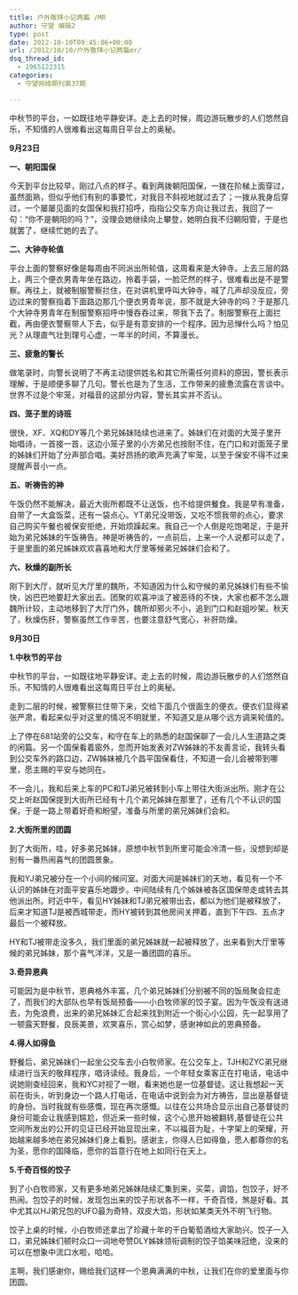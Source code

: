 ```yaml
---
title: 户外敬拜小记两篇 /MR
author: 守望 编辑2
type: post
date: 2012-10-10T09:45:06+00:00
url: /2012/10/10/户外敬拜小记两篇mr/
dsq_thread_id:
  - 1965122315
categories:
  - 守望网络期刊第37期

---
```

中秋节的平台，一如既往地平静安详。走上去的时候，周边游玩散步的人们悠然自乐，不知情的人很难看出这每周日平台上的奥秘。<!--more-->

**9****月23****日**

**一、朝阳国保**

今天到平台比较早，刚过八点的样子。看到两拨朝阳国保，一拨在阶梯上面穿过，虽然面熟，但似乎他们有别的事要忙，对我目不斜视地就过去了；一拨从我身后穿过，一个屡屡见面的女国保和我打招呼，指指公交车方向让我过去，我回了一句：“你不是朝阳的吗？”，没理会她继续向上攀登，她明白我不归朝阳管，于是也就罢了，继续忙她的去了。

**二、大钟寺轮值**

平台上面的警察好像是每周由不同派出所轮值，这周看来是大钟寺。上去三层的路上，两三个便衣男青年坐在路边，拎着手袋，一脸茫然的样子，很难看出是不是警察。再往上，就被制服警察拦住，在对讲机里呼叫大钟寺，喊了几声却没反应，旁边过来的警察指着下面路边那几个便衣男青年说，那不就是大钟寺的吗？于是那几个大钟寺男青年在制服警察招呼中慢吞吞过来，带我下去了。制服警察在上面拦截，再由便衣警察带人下去，似乎是有意安排的一个程序。因为忌惮什么吗？怕见光？从理直气壮到理亏心虚，一年半的时间，不算漫长。

**三、疲惫的警长**

做笔录时，向警长说明了不再主动提供姓名和其它所需任何资料的原因，警长表示理解，于是顺便多聊了几句。警长也是为了生活，工作带来的疲惫流露在言谈中。世界不过是个牢笼，对福音的这部分内容，警长其实并不否认。

**四、笼子里的诗班**

很快，XF、XQ和DY等几个弟兄姊妹陆续也进来了。姊妹们在对面的大笼子里开始唱诗，一首接一首，这边小笼子里的小方弟兄也按耐不住，在门口和对面笼子里的姊妹们开始了分声部合唱。美好昂扬的歌声充满了牢笼，以至于保安不得不过来提醒声音小一点。

**五、听祷告的神**

午饭仍然不能解决，最近大街所都既不让送饭，也不给提供餐食。我是早有准备，自带了一大盒饭菜，还有一袋点心。YT弟兄没带饭，又吃不惯我带的点心，要求自己购买午餐也被保安拒绝，开始烦躁起来。我自己一个人倒是吃饱喝足，于是开始为弟兄姊妹的午饭祷告。神是听祷告的，一点前后，上来一个人说都可以走了，于是里面的弟兄姊妹欢欢喜喜地和大厅里等候弟兄姊妹们会和了。

**六、秋燥的副所长**

刚下到大厅，就听见大厅里的魏所，不知道因为什么和守候的弟兄姊妹们有些不愉快，凶巴巴地要赶大家出去。团聚的欢喜冲淡了被恶待的不快，大家也都不怎么跟魏所计较，主动地移到了大厅门外，魏所却邪火不小，追到门口和赵姐吵架。秋天了，秋燥伤肝，警察虽然工作辛苦，也要注意舒气宽心，补肝防燥。

**9****月30****日**

**1.中秋节的平台**

中秋节的平台，一如既往地平静安详。走上去的时候，周边游玩散步的人们悠然自乐，不知情的人很难看出这每周日平台上的奥秘。

走到二层的时候，被警察拦住带下来，交给下面几个很面生的便衣。便衣们显得紧张严肃，看起来似乎对这里的情况不明就里，不知道又是从哪个远方调来轮值的。

上了停在681站旁的公交车，和守在车上的熟悉的赵国保聊了一会儿人生道路之类的闲篇。另一个国保看着窗外，忽而开始发表对ZW姊妹的不友善言论，我转头看到公交车外的路口边，ZW姊妹被几个昌平国保看住，不知道一会儿会被带到哪里，愿主赐的平安与她同在。

不一会儿，我和后来上车的PC和TJ弟兄被转到小车上带往大街派出所。刚才在公交上听赵国保提到大街所已经有十几个弟兄姊妹在那里了，还有几个不认识的国保，于是一路上带着好奇和盼望，准备与所里的弟兄姊妹们会和。

**2.大街所里的团圆**

到了大街所，哇，好多弟兄姊妹，原想中秋节到所里可能会冷清一些，没想到却是别有一番热闹喜气的团圆景象。

我和YJ弟兄被分在一个小间的候问室。对面大间是姊妹们的天地，看见有一个不认识的姊妹在对面平安喜乐地踱步。中间陆续有几个姊妹被各区国保带走或转去其他派出所。时近中午，看见HY姊妹和TJ弟兄被带出去，都以为他们是被释放了，后来才知道TJ是被西城带走，而HY被转到其他房间关押着，直到下午四、五点才最后一个被释放。

HY和TJ被带走没多久，我们里面的弟兄姊妹就一起被释放了，出来看到大厅里等候的弟兄姊妹，那个喜气洋洋，又是一番团圆的喜乐。

**3.奇异恩典**

可能因为是中秋节，恩典格外丰富，几个弟兄姊妹们分别被不同的饭局聚会拉走了，而我们的大部队也早有饭局预备——小白牧师家的饺子宴。因为午饭没有送进去，为免浪费，出来的弟兄姊妹汇合起来找到附近一个街心小公园，先一起享用了一顿露天野餐，良辰美景，欢笑喜乐，赏心如梦，感谢神如此的恩典预备。

**4.得人如得鱼**

野餐后，弟兄姊妹们一起坐公交车去小白牧师家。在公交车上，TJH和ZYC弟兄继续进行当天的敬拜程序，唱诗读经。我身后，一个年轻女乘客正在打电话，电话中说她刚查经回来，我和YC对视了一眼，看来她也是一位基督徒。这让我想起一天前在街头，听到身边一个路人打电话，在电话中说到会为对方祷告，显出是基督徒的身份。当时我就有些感慨，现在再次感慨。以往在公共场合显示出自己基督徒的身份可能会让我感到尴尬，但近来一些时候，这个心思开始被翻转,基督徒在公共空间所发出的公开的见证已经开始显现出来，不以福音为耻，十字架上的荣耀，开始越来越多地在弟兄姊妹们身上看到。感谢主，你得人已如得鱼，愿人都尊你的名为圣，愿你的国降临，愿你的旨意行在地上如同行在天上。

**5.千奇百怪的饺子**

到了小白牧师家，又有更多地弟兄姊妹陆续汇集到来，买菜，调馅，包饺子，好不热闹。包饺子的时候，发现包出来的饺子形状各不一样，千奇百怪，煞是好看。其中尤其以HJ弟兄包的UFO最为奇特，双皮大馅，形状如某类天外不明飞行物。

饺子上桌的时候，小白牧师还拿出了珍藏十年的干白葡萄酒给大家助兴。饺子一入口，弟兄姊妹们顿时众口一词地夸赞DLY姊妹领衔调制的饺子馅美味冠绝，没来的可以在想象中流口水啦，哈哈。

主啊，我们感谢你，赐给我们这样一个恩典满满的中秋，让我们在你的爱里面与你团圆。

&nbsp;

&nbsp;

&nbsp;

&nbsp;

&nbsp;

&nbsp;

&nbsp;

&nbsp;

&nbsp;